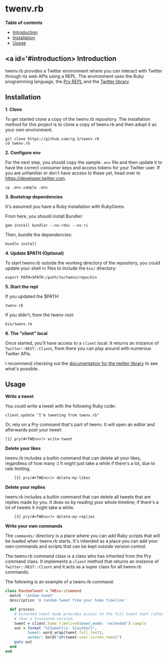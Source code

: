 # twenv.rb

**Table of contents**

* [Introduction](#introduction)
* [Installation](#installation)
* [Usage](#usage)

## <a id='#introduction> Introduction </a>

twenv.rb provides a Twitter environment where you can interact with Twitter
through its web APIs using a REPL. The environment uses the Ruby programming language,
the [Pry REPL](https://github.com/pry/pry#readme) and the [Twitter library](https://github.com/sferik/twitter).

## <a id='#installation'> Installation </a>

__1. Clone__

To get started clone a copy of the twenv.rb repository.
The installation method for this project is to clone a copy of twenv.rb and
then adopt it as your own environment.  

	git clone https://github.com/rg-3/twenv.rb
	cd twenv.rb

__2. Configure env__

For the next step, you should copy the sample `.env` file and then update it to
have the correct consumer keys and access tokens for your Twitter user. If you
are unfamiliar or don't have access to these yet, head over to https://developer.twitter.com.

	cp .env.sample .env

__3. Bootstrap dependencies__

It's assumed you have a Ruby installation with RubyGems.

From here, you should install Bundler:

	gem install bundler --no-rdoc --no-ri

Then, bundle the dependencies:

	bundle install

__4. Update $PATH (Optional)__

To start twenv.rb outside the working directory of the repository, you
could update your shell rc files to include the `bin/` directory:

	export PATH=$PATH:/path/to/twenv/repo/bin

__5. Start the repl__

If you updated the $PATH:

	twenv.rb

If you didn't, from the twenv root:

	bin/twenv.rb

__6. The "client" local__

Once started, you'll have access to a `client` local. It returns an instance
of `Twitter::REST::Client`, from there you can play around with numerous
Twitter APIs.

I recommend checking out the
[documentation for the twitter library](https://www.rubydoc.info/gems/twitter)
to see what's possible.

## <a id='usage'> Usage </a>

__Write a tweet__

You could write a tweet with the following Ruby code:

    client.update "I'm tweeting from twenv.rb"

Or, rely on a Pry command that's part of twenv. It will open an editor and
afterwards post your tweet:

    [1] pry(#<TWEnv>)> write-tweet

__Delete your likes__

twenv.rb includes a builtin command that can delete all your likes, regardless
of how many :) It might just take a while if there's a lot, due to rate limiting.

		[2] pry(#<TWEnv>)> delete-my-likes

__Delete your replies__

twenv.rb includes a builtin command that can delete all tweets that are replies
made by you. It does so by reading your whole timeline; if there's a lot of
tweets it might take a while.

		[3] pry(#<TWEnv>)> delete-my-replies

__Write your own commands__

The `commands/` directory is a place where you can add Ruby scripts that will be
loaded when twenv.rb starts. It's intended as a place you can add your own commands
and scripts that can be kept outside version control.

The twenv.rb command class is a class who has inherited from the Pry command class.
It implements a `client` method that returns an instance of
`Twitter::REST::Client` and it acts as a super class for all twenv.rb commands.

The following is an example of a twenv.rb command:

```ruby
class RandomTweet < TWEnv::Command
  match 'random-tweet'
  description 'A random tweet from your home timeline'

  def process
    # Extended tweet mode provides access to the full tweet text rather
    # than a truncated version.
    tweet = client.home_timeline(tweet_mode: 'extended').sample
    out = format "%{tweet}\n- %{author}",
          tweet: word_wrap(tweet.full_text),
          author: bold("@#{tweet.user.screen_name}")
    puts out
  end
end
```
